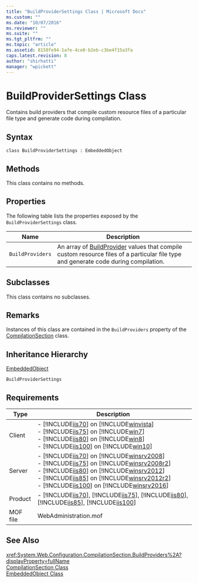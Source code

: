 ```yaml
---
title: "BuildProviderSettings Class | Microsoft Docs"
ms.custom: ""
ms.date: "10/07/2016"
ms.reviewer: ""
ms.suite: ""
ms.tgt_pltfrm: ""
ms.topic: "article"
ms.assetid: 8158fe94-1afe-4ce0-b2eb-c3be4f15a3fa
caps.latest.revision: 8
author: "shirhatti"
manager: "wpickett"
---
```

# BuildProviderSettings Class
Contains build providers that compile custom resource files of a particular file type and generate code during compilation.  
  
## Syntax  
  
```vbs  
class BuildProviderSettings : EmbeddedObject  
```  
  
## Methods  
 This class contains no methods.  
  
## Properties  
 The following table lists the properties exposed by the `BuildProviderSettings` class.  
  
|Name|Description|  
|----------|-----------------|  
|`BuildProviders`|An array of [BuildProvider](../../reference/admin/buildprovider-class.md) values that compile custom resource files of a particular file type and generate code during compilation.|  
  
## Subclasses  
 This class contains no subclasses.  
  
## Remarks  
 Instances of this class are contained in the `BuildProviders` property of the [CompilationSection](../../reference/admin/compilationsection-class.md) class.  
  
## Inheritance Hierarchy  
 [EmbeddedObject](../../reference/admin/embeddedobject-class1.md)  
  
 `BuildProviderSettings`  
  
## Requirements  
  
|Type|Description|  
|----------|-----------------|  
|Client|-   [!INCLUDE[iis70](../../reference/admin/includes/iis70-md.md)] on [!INCLUDE[winvista](../../reference/admin/includes/winvista-md.md)]<br />-   [!INCLUDE[iis75](../../reference/admin/includes/iis75-md.md)] on [!INCLUDE[win7](../../reference/admin/includes/win7-md.md)]<br />-   [!INCLUDE[iis80](../../reference/admin/includes/iis80-md.md)] on [!INCLUDE[win8](../../reference/admin/includes/win8-md.md)]<br />-   [!INCLUDE[iis100](../../reference/admin/includes/iis100-md.md)] on [!INCLUDE[win10](../../reference/admin/includes/win10-md.md)]|  
|Server|-   [!INCLUDE[iis70](../../reference/admin/includes/iis70-md.md)] on [!INCLUDE[winsrv2008](../../reference/admin/includes/winsrv2008-md.md)]<br />-   [!INCLUDE[iis75](../../reference/admin/includes/iis75-md.md)] on [!INCLUDE[winsrv2008r2](../../reference/admin/includes/winsrv2008r2-md.md)]<br />-   [!INCLUDE[iis80](../../reference/admin/includes/iis80-md.md)] on [!INCLUDE[winsrv2012](../../reference/admin/includes/winsrv2012-md.md)]<br />-   [!INCLUDE[iis85](../../reference/admin/includes/iis85-md.md)] on [!INCLUDE[winsrv2012r2](../../reference/admin/includes/winsrv2012r2-md.md)]<br />-   [!INCLUDE[iis100](../../reference/admin/includes/iis100-md.md)] on [!INCLUDE[winsrv2016](../../reference/admin/includes/winsrv2016-md.md)]|  
|Product|-   [!INCLUDE[iis70](../../reference/admin/includes/iis70-md.md)], [!INCLUDE[iis75](../../reference/admin/includes/iis75-md.md)], [!INCLUDE[iis80](../../reference/admin/includes/iis80-md.md)], [!INCLUDE[iis85](../../reference/admin/includes/iis85-md.md)], [!INCLUDE[iis100](../../reference/admin/includes/iis100-md.md)]|  
|MOF file|WebAdministration.mof|  
  
## See Also  
 <xref:System.Web.Configuration.CompilationSection.BuildProviders%2A?displayProperty=fullName>   
 [CompilationSection Class](../../reference/admin/compilationsection-class.md)   
 [EmbeddedObject Class](../../reference/admin/embeddedobject-class1.md)